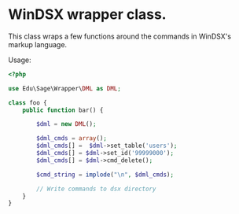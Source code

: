 # WinDSX wrapper class.

This class wraps a few functions around the commands in WinDSX's markup language.

Usage:

```php
<?php

use Edu\Sage\Wrapper\DML as DML;

class foo {
	public function bar() {

        $dml = new DML();

        $dml_cmds = array();
        $dml_cmds[] =  $dml->set_table('users');
        $dml_cmds[] = $dml->set_id('99999000');
        $dml_cmds[] = $dml->cmd_delete();

        $cmd_string = implode("\n", $dml_cmds);

        // Write commands to dsx directory
    }
}

```
